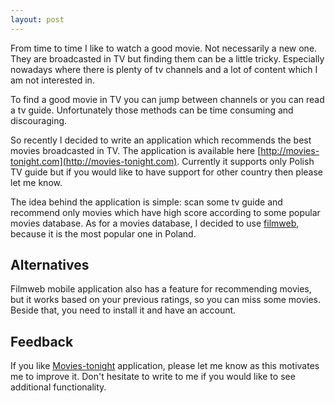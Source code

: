 ```yaml
---
layout: post
---
```


From time to time I like to watch a good movie. Not necessarily a new one. They are broadcasted in TV but finding them
can be a little tricky. Especially nowadays where there is plenty of tv channels and a lot of content which I am not interested in.

To find a good movie in TV you can jump between channels or you can read a tv guide.
Unfortunately those methods can be time consuming and discouraging.

So recently I decided to write an application which recommends the best movies broadcasted in TV.
The application is available here [http://movies-tonight.com](http://movies-tonight.com).
Currently it supports only Polish TV guide but if you would like to have support for other country then please let me know.

The idea behind the application is simple: scan some tv guide and recommend only movies which have high score
according to some popular movies database. As for a movies database, I decided to use [filmweb](http://filmweb.pl), because
it is the most popular one in Poland.

Alternatives
---
Filmweb mobile application also has a feature for recommending movies, but it works based on your previous ratings,
so you can miss some movies. Beside that, you need to install it and have an account.

Feedback
---
If you like [Movies-tonight](http://movies-tonight.com) application, please let me know as this motivates me to improve it.
Don't hesitate to write to me if you would like to see additional functionality.
